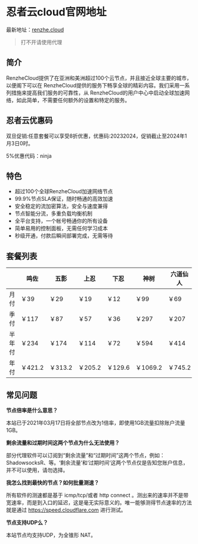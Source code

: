 # 忍者云cloud官网地址

最新地址：[renzhe.cloud](https://url.gogogomiao.one/QYTN)

> 打不开请使用代理

## 简介

RenzheCloud提供了在亚洲和美洲超过100个云节点，并且接近全球主要的城市，以便阁下可以在 RenzheCloud提供的服务下畅享全球的精彩内容。我们采用一系列措施来提高我们服务的可靠性，从 RenzheCloud的用户中心中启动全球加速网络，如此简单，不需要任何额外的设置和特定的服务。

## 忍者云优惠码

双旦促销:任意套餐可以享受8折优惠，优惠码:20232024，促销截止至2024年1月3日0时。

5%优惠代码：ninja

## 特色

* 超过100个全球RenzheCloud加速网络节点
* 99.9%节点SLA保证，随时畅通的高效加速
* 安全稳定的流加密算法，安全与速度兼得
* 节点智能分流，多重负载均衡机制
* 全平台支持，一个帐号畅通你的所有设备
* 简单易用的控制面板，无需任何学习成本
* 秒级开通，付款后瞬间部署完成，无需等待

## 套餐列表

||鸣佐|五影|上忍|下忍|神树|六道仙人|忍者联军|
|----|----|----|----|----|----|----|----|
|月付|￥39|￥29|￥19|￥12|￥99|￥69|￥69|
|季付|￥117|￥87|￥57|￥36|￥297|￥207|￥207|
|半年付|￥234|￥174|￥114|￥72|￥594|￥414|￥414|
|年付|￥421.2|￥313.2|￥205.2|￥129.6|￥1069.2|￥745.2|￥745.2|

## 常见问题

**节点倍率是什么意思？**

本站已于2021年03月17日将全部节点改为1倍率，即使用1GB流量扣除账户流量1GB。

**剩余流量和过期时间这两个节点为什么无法使用？**

部分代理软件可以订阅到“剩余流量”和“过期时间”这两个节点，例如：ShadowsocksR、等。‘剩余流量’和‘过期时间‘这两个节点仅是告知您账户信息，并不可以使用，请勿选择。

**我怎么找到最快的节点？如何批量测速？**

所有软件的测速都是基于 icmp/tcp/或者 http connect 。测出来的速率并不是带宽速率，而是到入口的延迟，这是毫无实际意义的。唯一能够测得节点速率的方法就是通过 https://speed.cloudflare.com 进行测试。

**节点支持UDP么？**

本站节点均支持UDP，为全锥形 NAT。

